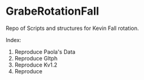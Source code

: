 # GrabeRotationFall
Repo of Scripts and structures for Kevin Fall rotation.

Index:
1. Reproduce Paola's Data
2. Reproduce Gltph
3. Reproduce Kv1.2
4. Reproduce 
